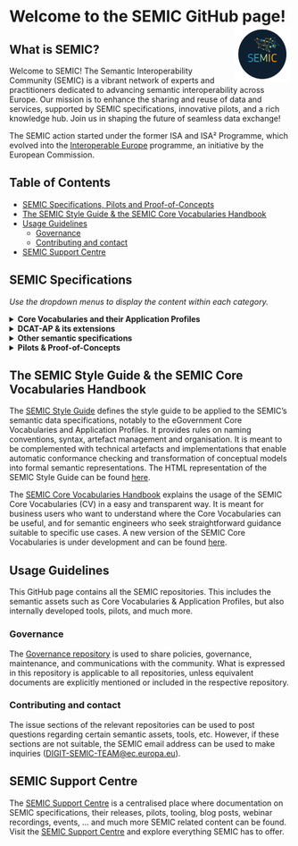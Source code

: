 # Welcome to the SEMIC GitHub page! <img align="right" src="https://github.com/SEMICeu/.github/blob/main/profile/images/SEMIC%20logo.png" width="100" height="100">

## What is SEMIC?  
Welcome to SEMIC! The Semantic Interoperability Community (SEMIC) is a vibrant network of experts and practitioners dedicated to advancing semantic interoperability across Europe. Our mission is to enhance the sharing and reuse of data and services, supported by SEMIC specifications, innovative pilots, and a rich knowledge hub. Join us in shaping the future of seamless data exchange!  

The SEMIC action started under the former ISA and ISA² Programme, which evolved into the [Interoperable Europe](https://joinup.ec.europa.eu/interoperable-europe) programme, an initiative by the European Commission.
  
## Table of Contents  
- [SEMIC Specifications, Pilots and Proof-of-Concepts](#semic-specification)
- [The SEMIC Style Guide & the SEMIC Core Vocabularies Handbook](#style-guide-handbook) 
- [Usage Guidelines](#usage-guidelines)  
  - [Governance](#governance)
  - [Contributing and contact](#contributing)
- [SEMIC Support Centre](#ssc)

## <a name="semic-specification"></a> SEMIC Specifications
*Use the dropdown menus to display the content within each category.*
<details>      
  <summary><b>Core Vocabularies and their Application Profiles</b></summary>
  <table>      
    <tr>      
      <th>Specification</th>      
      <th>Description</th>       
    </tr>
    <tr>  
      <td>  
        <p align="center">  
          <img src="https://github.com/SEMICeu/.github/blob/main/profile/images/Core%20Business.png" alt="Core Business Vocabulary" width="75" height="75">  
        </p>  
      </td>      
      <td> The <a href="https://github.com/SEMICeu/Core-Business-Vocabulary">Core Business Vocabulary (CBV)</a> is a simplified, reusable and extensible data model that captures the fundamental characteristics of a legal entity, e.g. the legal name, the activity, address, etc.</td>      
    </tr>
    <tr>  
      <td>  
        <p align="center">  
          <img src="https://github.com/SEMICeu/.github/blob/main/profile/images/Core%20Criterion%20%26%20Core%20Evidence.png" alt="Core Criterion and Core Evidence Vocabulary" width="75" height="75">  
        </p>  
      </td>      
      <td> The <a href="https://github.com/SEMICeu/CCCEV">Core Criterion and Core Evidence Vocabulary (CCCEV)</a> is a simplified, reusable, and extensible data model that captures the fundamental characteristics of criterion and evidence, and is designed to support the exchange of information between organizations.</td>      
    </tr>    
    <tr>  
      <td>  
        <p align="center">  
          <img src="https://github.com/SEMICeu/.github/blob/main/profile/images/Core%20Location.png" alt="Core Location Vocabulary" width="75" height="75">  
        </p>  
      </td>      
      <td> The <a href="https://github.com/SEMICeu/Core-Location-Vocabulary">Core Location Vocabulary (CLV)</a> is a simplified, reusable and extensible data model that captures the fundamental characteristics of a location, represented as an address, a geographic name, or a geometry.</td>      
    </tr>  
    <tr>  
      <td>  
        <p align="center">  
          <img src="https://github.com/SEMICeu/.github/blob/main/profile/images/Core%20Person.png" alt="Core Person Vocabulary" width="75" height="75">  
        </p>  
      </td>      
      <td> The <a href="https://github.com/SEMICeu/Core-Person-Vocabulary">Core Person Vocabulary (CPV)</a>is a simplified, reusable and extensible data model that captures the fundamental characteristics of a person, e.g. their name, their gender, their date of birth, their address, etc.</td>      
    </tr>  
    <tr>  
      <td>  
        <p align="center">  
          <img src="https://github.com/SEMICeu/.github/blob/main/profile/images/CPEV.png" alt="Core Public Event Vocabulary" width="75" height="75">  
        </p>  
      </td>      
      <td> The <a href="https://github.com/SEMICeu/Core-Public-Event-Vocabulary">Core Public Event Vocabulary (CPEV)</a> is a simplified, reusable and extensible data model that captures the fundamental characteristics of a public event, e.g. the title, the date, the location, the organiser etc.</td>      
    </tr>  
    <tr>  
      <td>  
        <p align="center">  
          <img src="https://github.com/SEMICeu/.github/blob/main/profile/images/CPOV.png" alt="Core Public Organisation Vocabulary" width="75" height="75">  
        </p>  
      </td>      
      <td> The <a href="https://github.com/SEMICeu/CPOV">Core Public Organisation Vocabulary (CPOV)</a> provides a common data model for describing public organisations in the European Union.</td>      
    </tr>   
     <tr>    
      <td>  
        <p align="center">  
          <img src="https://github.com/SEMICeu/.github/blob/main/profile/images/CPSV-AP.png" alt="CPSV-AP" width="75" height="75">  
        </p>  
      </td>    
      <td>The <a href="https://github.com/SEMICeu/CPSV-AP">Core Public Service Vocabulary Application Profile (CPSV-AP)</a> is a reusable and common data set to describe European public services.</td>    
    </tr>    
    <tr>  
      <td>  
        <p align="center">  
          <img src="https://github.com/SEMICeu/.github/blob/main/profile/images/Core%20Vocabulary%20Glossary.png" alt="Core Vocabulary Glossary" width="75" height="75">  
        </p>  
      </td>      
      <td> The <a href="https://github.com/SEMICeu/Consolidated-Core-Vocabularies">Core Vocabulary glossary</a> is the name space containing all the terms defined and used in the Core Vocabularies.</td>      
    </tr> 
  </table>      
</details>  

<details>    
  <summary><b>DCAT-AP & its extensions</b></summary>    
  <table>    
    <tr>    
      <th>Application Profiles</th>    
      <th>Description</th>    
    </tr>
    <tr>    
      <td>  
        <p align="center">  
          <img src="https://github.com/SEMICeu/.github/blob/main/profile/images/BRegDCAT-AP.png" alt="BRegDCAT-AP" width="75" height="75">  
        </p>  
      </td>    
      <td><a href="https://github.com/SEMICeu/BRegDCAT-AP">BRegDCAT-AP</a> is an extension of DCAT-AP for describing base registries. It interconnects public services with base registries and their associated services.</td>    
    </tr>
    <tr>    
      <td>  
        <p align="center">  
          <img src="https://github.com/SEMICeu/.github/blob/main/profile/images/DCAT-AP.png" alt="DCAT-AP" width="75" height="75">  
        </p>  
      </td>    
      <td>The <a href="https://github.com/SEMICeu/DCAT-AP">Data Catalogue Vocabulary Application Profile (DCAT-AP)</a> is a specification for metadata records, enhancing semantic interoperability across European data portals. Based on W3C's DCAT, it supports standardised dataset descriptions, enabling efficient data exchange and reuse.</td>    
    </tr>  
    <tr>    
      <td>  
        <p align="center">  
          <img src="https://github.com/SEMICeu/.github/blob/main/profile/images/GeoDCAT-AP.png" alt="GeoDCAT-AP" width="75" height="75">  
        </p>  
      </td>    
      <td><a href="https://github.com/SEMICeu/GeoDCAT-AP">GeoDCAT-AP</a> is an extension of DCAT-AP for describing geospatial datasets, dataset series and services.</td>    
    </tr>
    <tr>    
      <td>  
        <p align="center">  
          <img src="https://github.com/SEMICeu/.github/blob/main/profile/images/MLDCAT-AP.png" alt="MLDCAT-AP" width="75" height="75">  
        </p>  
      </td>    
      <td><a href="https://github.com/SEMICeu/MLDCAT-AP">MLDCAT-AP</a> is an extension of DCAT-AP for describing machine learning models, together with their datasets, quality measured on the datasets and citing papers.</td>    
    </tr>    
    <tr>    
      <td>  
        <p align="center">  
          <img src="https://github.com/SEMICeu/.github/blob/main/profile/images/StatDCAT-AP.png" alt="StatDCAT-AP" width="75" height="75">  
        </p>  
      </td>    
      <td><a href="https://github.com/SEMICeu/StatDCAT-AP">STATDCAT-AP</a> is an extension of DCAT-AP for describing statistical datasets.</td>    
    </tr>    
  </table>    
</details>    

<details>      
  <summary><b>Other semantic specifications</b></summary>      
  <table>      
    <tr>      
      <th>Other semantic specifications</th>      
      <th>Description</th>      
    </tr> 
    <tr>  
      <td>  
        <p align="center">  
          <img src="https://github.com/SEMICeu/.github/blob/main/profile/images/ADMS.png" alt="Asset Description Metadata Schema Vocabulary (ADMS)" width="75" height="75">  
        </p>  
      </td>      
      <td><a href="https://github.com/SEMICeu/ADMS">ADMS</a> is a vocabulary for describing interoperability assets, enhancing their discoverability for ICT developers by standardising metadata for easier exploration and access.</td>      
    </tr>
    <tr>  
      <td>  
        <p align="center">  
          <img src="https://github.com/SEMICeu/.github/blob/main/profile/images/ADMS-AP.png" alt="Asset Description Metadata Schema Application Profile (ADMS-AP)" width="75" height="75">  
        </p>  
      </td>      
      <td><a href="https://github.com/SEMICeu/ADMS-AP">ADMS-AP</a> extends the use of ADMS for the description of other types of interoperability solutions, meaning solutions covering the political, legal, organisational and technical interoperability layers.</td>      
    </tr>
    <tr>  
      <td>  
        <p align="center">  
          <img src="https://github.com/SEMICeu/.github/blob/main/profile/images/DCAT-AP%20Feeds.png" alt="DCAT-AP feeds" width="75" height="75">  
        </p>  
      </td>      
      <td>A <a href="https://github.com/SEMICeu/LDES-DCAT-AP-feeds">DCAT-AP Feed</a> is a Linked Data Event Stream with containing ActivityStream entities Create, Update and Delete, about the DCAT-AP entities in a catalog.</td>      
    </tr>
    <tr>    
      <td>  
        <p align="center">  
          <img src="https://github.com/SEMICeu/.github/blob/main/profile/images/LDES.png" alt="Linked Data Event Streams (LDES)" width="75" height="75">  
        </p>  
      </td>      
      <td><a href="https://github.com/SEMICeu/LinkedDataEventStreams">Linked Data Event Streams (LDES)</a> is a technical standard that applies linked data principles to data streams.</td>      
    </tr>    
    <tr>  
      <td>  
        <p align="center">  
          <img src="https://github.com/SEMICeu/.github/blob/main/profile/images/SDG%20Search%20Service%20Model.png" alt="SDG-search-service-model" width="75" height="75">  
        </p>  
      </td>      
      <td>The <a href="https://github.com/SEMICeu/SDG-search-service-model">SDG Search Service model</a> enables competent authorities to use common metadata to structure their public services, independently from the level of granularity or complexity of these services.</td>      
    </tr>  
    <tr>  
      <td>  
        <p align="center">  
          <img src="https://github.com/SEMICeu/.github/blob/main/profile/images/STR-AP.png" alt="Short Term Rentals Application Profile (STR-AP)" width="75" height="75">  
        </p>  
      </td>      
      <td><a href="https://github.com/SEMICeu/STR-AP">STR-AP</a> is an Application Profile for harmonising and streamlining the framework for data generation and data sharing on short-term accommodation rental services across the EU.</td>      
    </tr>      
  </table> 
  
</details>  
<details>      
  <summary><b>Pilots & Proof-of-Concepts</b></summary>      
<table>  
<tbody>  
<tr>  
<td>  
<p><strong>Name</strong></p>  
</td>  
<td>  
<p><strong>Description</strong></p>  
</td>  
</tr>  
<tr>  
<td>  
<p><u><a href="https://github.com/SEMICeu/cpsv-ap_xborderChatbotPilot_EpirusBelgium">Crossborder CPSV-AP Chatbot Pilot (Epirus-Belgium)</a></u></p>  
</td>  
<td>  
<p>A pilot around using CPSV-AP to develop chatbots about public services.</p>  
</td>  
</tr>  
<tr>  
<td>  
<p><u><a href="https://github.com/SEMICeu/cpsv-ap_harvester_federalPilot_Belgium">Crossborder CPSV-AP Federal Harvester Pilot (Belgium)</a></u></p>  
</td>  
<td>  
<p>A federal catalogue of public services, compiling public service descriptions at the Walloon, Flemish and federal levels, all displayed on a user-friendly and easily searchable webpage.</p>  
</td>  
</tr>  
<tr>  
<td>  
<p><u><a href="https://github.com/SEMICeu/cpsv-ap_harvester_xborderPilot_Estonia_Finland">Crossborder CPSV-AP Harvester Pilot (Estonia-Finland)</a></u></p>  
</td>  
<td>  
<p>A cross-border catalogue of public services, i.e. a catalogue of public services at European level. Public service descriptions from Estonia and Finland are harvested, transformed and displayed on a user-friendly webpage.</p>  
</td>  
</tr>  
<tr>  
<td>  
<p><u><a href="https://github.com/SEMICeu/cpsv-ap_harvester_xborderPilot_PortugalSpain">Crossborder CPSV-AP Harvester Pilot (Portugal-Spain)</a></u></p>  
</td>  
<td>  
<p>A cross-border catalogue of public services, i.e. a catalogue of public services at European level. Public service descriptions from Spain and Portugal are harvested, transformed and displayed on a user-friendly webpage.</p>  
</td>  
</tr>  
<tr>  
<td>  
<p><u><a href="https://github.com/SEMICeu/csw-4-web">CSW-4-Web</a></u></p>  
</td>  
<td>  
<p>A proof-of-concept API designed to expose a&nbsp;CSW&nbsp;endpoint in a Web-friendly way, and enabling the exploration of its content without the need of specific client applications.</p>  
</td>  
</tr>  
<tr>  
<td>  
<p><u><a href="https://github.com/SEMICeu/dcat-ap-rdf2html">DCAT-AP RDF2HTML PoC</a></u></p>  
</td>  
<td>  
<p>A proof-of-concept for the HTML+RDFa representation of metadata based on&nbsp;DCAT-AP, and related extensions (as&nbsp;GeoDCAT-AP).</p>  
</td>  
</tr>  
<tr>  
<td>  
<p><u><a href="https://github.com/SEMICeu/e-legislation-pilot">e-Legislation Pilot</a></u></p>  
</td>  
<td>  
<p>Pilot to develop a reusable proof of concept, to demonstrate the benefits of publishing legal information as (linked) open data, using the ELI ontology.</p>  
</td>  
</tr>  
<tr>  
<td>  
<p><u><a href="https://github.com/SEMICeu/Epirus_pilot">Epirus Pilot</a></u></p>  
</td>  
<td>  
<p>Configurations for OpenRefine to transform Excel Epirus data into CPSV-AP.</p>  
</td>  
</tr>  
<tr>  
<td>  
<p><u><a href="https://github.com/SEMICeu/epsg-to-rdf">EPSG to RDF PoC</a></u></p>  
</td>  
<td>  
<p>A a proof-of-concept for the RDF representation of the OGC EPSG register of coordinate reference systems, extending the RDF mappings for reference systems defined in GeoDCAT-AP.</p>  
</td>  
</tr>  
<tr>  
<td>  
<p><u><a href="https://github.com/SEMICeu/FTS_pilot">FTS Pilot</a></u></p>  
</td>  
<td>  
<p>A python script to transform Excel to RDF according to a custom FTS data model</p>  
</td>  
</tr>  
<tr>  
<td>  
<p><u><a href="https://github.com/SEMICeu/gr-pilot">GR Pilot</a></u></p>  
</td>  
<td>  
<p>A Python script to transform from CSV to RDF data from the Greek registry.</p>  
</td>  
</tr>  
<tr>  
<td>  
<p><u><a href="https://github.com/SEMICeu/iana-to-rdf">IANA to RDF PoC</a></u></p>  
</td>  
<td>  
<p>A proof-of-concept for the RDF representation of the&nbsp;IANA registry, generated from its XML distributions.</p>  
</td>  
</tr>  
<tr>  
<td>  
<p><u><a href="https://github.com/SEMICeu/iso-19139-to-dcat-ap">ISO:19139 to DCAT-AP PoC</a></u></p>  
</td>  
<td>  
<p>A proof of concept for the trasnformation of ISO:19139 to GeoDCAT-AP compliant metadata.</p>  
</td>  
</tr>  
<tr>  
<td>  
<p><u><a href="https://github.com/SEMICeu/LLM-for-Tourism">LLM for tourism PoC</a></u></p>  
</td>  
<td>A proof-of-concept on retraining Large Language Models (LLMs) with domain-specific data from the European public sector can enhance the performance and interpretability of AI in clustering pledges related to the Transition Pathway for Tourism.</td>  
</tr>  
<tr>  
<td>  
<p><u><a href="https://github.com/SEMICeu/NIFO_pilot">NIFO Pilot</a></u></p>  
</td>  
<td>  
<p>A pilot to convert existig Word-based NIFO factsheets into structured data following the Resource Description Framework (RDF).</p>  
</td>  
</tr>  
<tr>  
<td>  
<p><u><a href="https://github.com/SEMICeu/NUTS_pilot">NUTS Pilot</a></u></p>  
</td>  
<td>  
<p>A Python/PHP application to convert and display NUTS data from spreadsheet.</p>  
</td>  
</tr>  
<tr>  
<td>  
<p><u><a href="https://github.com/SEMICeu/SDG-PoC-on-Automatic-Tagging">PoC on automattic tagging</a></u></p>  
</td>  
<td>  
<p>An OpenAPI which allows to classify text according to SDG policy classification.</p>  
</td>  
</tr>  
<tr>  
<td>  
<p><u><a href="https://github.com/SEMICeu/qualification-pilot">Qualification Pilot</a></u></p>  
</td>  
<td>  
<p>A web application to display Qualifications.</p>  
</td>  
</tr>  
<tr>  
<td>  
<p><u><a href="https://github.com/SEMICeu/SDK-Solid">SDK Solid PoC</a></u></p>  
</td>  
<td>  
<p>A software development kit for the Solid protocol.</p>  
</td>  
</tr>  
<tr>  
<td>  
<p><u><a href="https://github.com/SEMICeu/semic_pledges">Text Mining on GROW Tourism Pledges Pilot</a></u></p>  
</td>  
<td>  
<p>A proof-of-concept on the use of text mining for the analysis of pledges on the Transition Pathway for Tourism.</p>  
</td>  
</tr>  
<tr>  
<td>  
<p><u><a href="https://github.com/SEMICeu/Trento_conversionToRDF">Trento to RDF PoC</a></u></p>  
</td>  
<td>  
<p>A proof-of-concept for automated testing based on CPSV-AP Creator.</p>  
</td>  
</tr>  
</tbody>  
</table>  
</details>

## <a name="style-guide-handbook"></a> The SEMIC Style Guide & the SEMIC Core Vocabularies Handbook
The [SEMIC Style Guide](https://github.com/SEMICeu/style-guide) defines the style guide to be applied to the SEMIC’s semantic data specifications, notably to the eGovernment Core Vocabularies and Application Profiles. It provides rules on naming conventions, syntax, artefact management and organisation. It is meant to be complemented with technical artefacts and implementations that enable automatic conformance checking and transformation of conceptual models into formal semantic representations. The HTML representation of the SEMIC Style Guide can be found [here](https://semiceu.github.io/style-guide/1.0.0/index.html).

The [SEMIC Core Vocabularies Handbook](https://joinup.ec.europa.eu/sites/default/files/inline-files/ISA%20Handbook%20for%20using%20Core%20Vocabularies.pdf) explains the usage of the SEMIC Core Vocabularies (CV) in a easy and transparent way. It is meant for business users who want to understand where the Core Vocabularies can be useful, and for semantic engineers who seek straightforward guidance suitable to specific use cases. A new version of the SEMIC Core Vocabularies is under development and can be found [here](https://github.com/SEMICeu/core-vocs-handbook).

## <a name="usage-guidelines"></a> Usage Guidelines  
This GitHub page contains all the SEMIC repositories. This includes the semantic assets such as Core Vocabularies & Application Profiles, but also internally developed tools, pilots, and much more.  
  
### <a name="governance"></a> Governance  
The [Governance repository](https://github.com/SEMICeu/Governance) is used to share policies, governance, maintenance, and communications with the community. What is expressed in this repository is applicable to all repositories, unless equivalent documents are explicitly mentioned or included in the respective repository.  
  
### <a name="contributing"></a> Contributing and contact  
The issue sections of the relevant repositories can be used to post questions regarding certain semantic assets, tools, etc. However, if these sections are not suitable, the SEMIC email address can be used to make inquiries ([DIGIT-SEMIC-TEAM@ec.europa.eu](mailto:DIGIT-SEMIC-TEAM@ec.europa.eu)).  

## <a name="ssc"></a> SEMIC Support Centre
The [SEMIC Support Centre](https://joinup.ec.europa.eu/collection/semic-support-centre/event/fourth-working-group-webinar-revision-geodcat-ap) is a centralised place where documentation on SEMIC specifications, their releases, pilots, tooling, blog posts, webinar recordings, events, … and much more SEMIC related content can be found. Visit the [SEMIC Support Centre](https://joinup.ec.europa.eu/collection/semic-support-centre/event/fourth-working-group-webinar-revision-geodcat-ap) and explore everything SEMIC has to offer.
